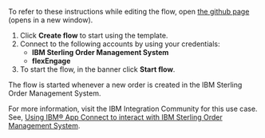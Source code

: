 To refer to these instructions while editing the flow, open [the github page](https://github.com/ot4i/app-connect-templates/tree/master/resources/markdown//Create%20a%20pickup%20ready%20order%20event%20through%20flexEngage%20based%20on%20the%20IBM%20Sterling%20Order%20Management%20System%20delivery%20method_instructions.md) (opens in a new window).

1. Click **Create flow** to start using the template.
2. Connect to the following accounts by using your credentials:
   - **IBM Sterling Order Management System** 
   - **flexEngage**
3. To start the flow, in the banner click **Start flow**.

The flow is started whenever a new order is created in the IBM Sterling Order Management System.

For more information, visit the IBM Integration Community for this use case. See, [Using IBM® App Connect to interact with IBM Sterling Order Management System](https://community.ibm.com/community/user/integration/blogs/shamini-arumugam1/2022/06/23/using-ibm-app-connect-with-ibm-sterling-oms).

